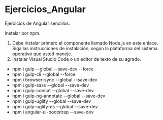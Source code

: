 # Ejercicios_Angular
Ejercicios de Angular sencillos.

Instalar por npm.
1. Debe instalar primero el componente llamado Node.js en este enlace. Siga las instrucciones de instalación, según la plataforma del sistema operativo que usted maneje.
2. Instalar Visual Studio Code o un editor de texto de su agrado.

* npm i gulp --global --save-dev --force
* npm i gulp-cli --global --force 
* npm i browser-sync --global --save-dev
* npm i gulp-sass --global --save-dev
* npm i gulp-concat --global --save-dev
* npm i gulp-ng-annotate --global --save-dev
* npm i gulp-uglify --global --save-dev
* npm i gulp-uglify-es --global --save-dev
* npm i angular-ui-bootstrap --save-dev
